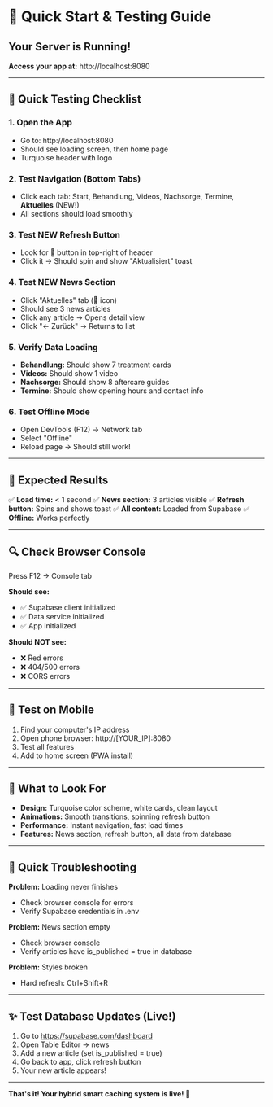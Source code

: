 # 🚀 Quick Start & Testing Guide

## Your Server is Running!

**Access your app at:** http://localhost:8080

---

## 🧪 Quick Testing Checklist

### 1. Open the App
- Go to: http://localhost:8080
- Should see loading screen, then home page
- Turquoise header with logo

### 2. Test Navigation (Bottom Tabs)
- Click each tab: Start, Behandlung, Videos, Nachsorge, Termine, **Aktuelles** (NEW!)
- All sections should load smoothly

### 3. Test NEW Refresh Button
- Look for 🔄 button in top-right of header
- Click it → Should spin and show "Aktualisiert" toast

### 4. Test NEW News Section
- Click "Aktuelles" tab (📰 icon)
- Should see 3 news articles
- Click any article → Opens detail view
- Click "← Zurück" → Returns to list

### 5. Verify Data Loading
- **Behandlung:** Should show 7 treatment cards
- **Videos:** Should show 1 video
- **Nachsorge:** Should show 8 aftercare guides
- **Termine:** Should show opening hours and contact info

### 6. Test Offline Mode
- Open DevTools (F12) → Network tab
- Select "Offline" 
- Reload page → Should still work!

---

## 🎯 Expected Results

✅ **Load time:** < 1 second
✅ **News section:** 3 articles visible
✅ **Refresh button:** Spins and shows toast
✅ **All content:** Loaded from Supabase
✅ **Offline:** Works perfectly

---

## 🔍 Check Browser Console

Press F12 → Console tab

**Should see:**
- ✅ Supabase client initialized
- ✅ Data service initialized
- ✅ App initialized

**Should NOT see:**
- ❌ Red errors
- ❌ 404/500 errors
- ❌ CORS errors

---

## 📱 Test on Mobile

1. Find your computer's IP address
2. Open phone browser: http://[YOUR_IP]:8080
3. Test all features
4. Add to home screen (PWA install)

---

## 🎨 What to Look For

- **Design:** Turquoise color scheme, white cards, clean layout
- **Animations:** Smooth transitions, spinning refresh button
- **Performance:** Instant navigation, fast load times
- **Features:** News section, refresh button, all data from database

---

## 🐛 Quick Troubleshooting

**Problem:** Loading never finishes
- Check browser console for errors
- Verify Supabase credentials in .env

**Problem:** News section empty
- Check browser console
- Verify articles have is_published = true in database

**Problem:** Styles broken
- Hard refresh: Ctrl+Shift+R

---

## ✨ Test Database Updates (Live!)

1. Go to https://supabase.com/dashboard
2. Open Table Editor → news
3. Add a new article (set is_published = true)
4. Go back to app, click refresh button
5. Your new article appears!

---

**That's it! Your hybrid smart caching system is live! 🎉**
